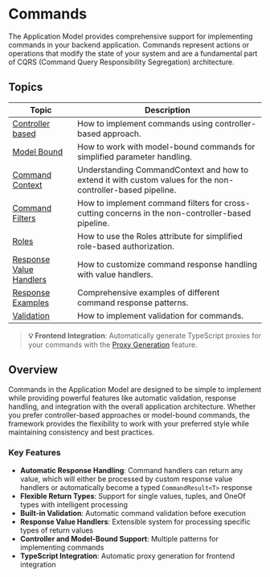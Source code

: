 # Commands

The Application Model provides comprehensive support for implementing commands in your backend application. Commands represent actions or operations that modify the state of your system and are a fundamental part of CQRS (Command Query Responsibility Segregation) architecture.

## Topics

| Topic | Description |
| ------- | ----------- |
| [Controller based](./controller-based.md) | How to implement commands using controller-based approach. |
| [Model Bound](./model-bound.md) | How to work with model-bound commands for simplified parameter handling. |
| [Command Context](./command-context.md) | Understanding CommandContext and how to extend it with custom values for the non-controller-based pipeline. |
| [Command Filters](./command-filters.md) | How to implement command filters for cross-cutting concerns in the non-controller-based pipeline. |
| [Roles](./roles.md) | How to use the Roles attribute for simplified role-based authorization. |
| [Response Value Handlers](./response-value-handlers.md) | How to customize command response handling with value handlers. |
| [Response Examples](./response-examples.md) | Comprehensive examples of different command response patterns. |
| [Validation](./validation.md) | How to implement validation for commands. |

> **💡 Frontend Integration**: Automatically generate TypeScript proxies for your commands with the [Proxy Generation](../proxy-generation.md) feature.

## Overview

Commands in the Application Model are designed to be simple to implement while providing powerful features like automatic validation, response handling, and integration with the overall application architecture. Whether you prefer controller-based approaches or model-bound commands, the framework provides the flexibility to work with your preferred style while maintaining consistency and best practices.

### Key Features

- **Automatic Response Handling**: Command handlers can return any value, which will either be processed by custom response value handlers or automatically become a typed `CommandResult<T>` response
- **Flexible Return Types**: Support for single values, tuples, and OneOf types with intelligent processing
- **Built-in Validation**: Automatic command validation before execution
- **Response Value Handlers**: Extensible system for processing specific types of return values
- **Controller and Model-Bound Support**: Multiple patterns for implementing commands
- **TypeScript Integration**: Automatic proxy generation for frontend integration
